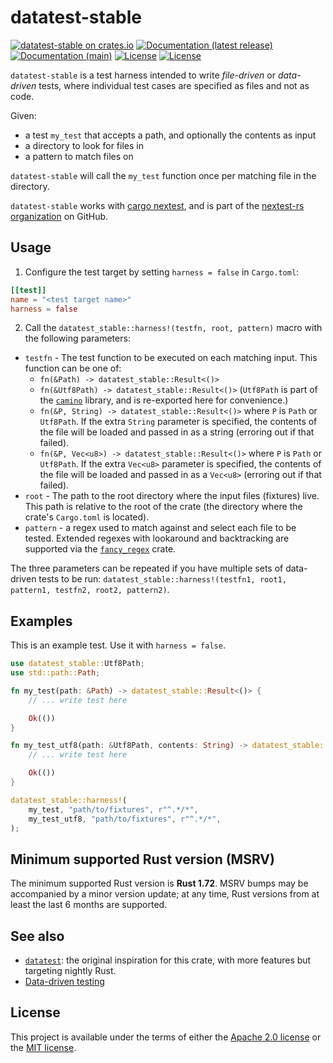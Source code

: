 # datatest-stable

[![datatest-stable on crates.io](https://img.shields.io/crates/v/datatest-stable)](https://crates.io/crates/datatest-stable)
[![Documentation (latest release)](https://img.shields.io/badge/docs-latest-brightgreen)](https://docs.rs/datatest-stable/)
[![Documentation (main)](https://img.shields.io/badge/docs-main-purple)](https://datatest-stable.nexte.st/)
[![License](https://img.shields.io/badge/license-Apache-green.svg)](../LICENSE-APACHE)
[![License](https://img.shields.io/badge/license-MIT-green.svg)](../LICENSE-MIT)

`datatest-stable` is a test harness intended to write *file-driven* or *data-driven* tests,
where individual test cases are specified as files and not as code.

Given:

* a test `my_test` that accepts a path, and optionally the contents as input
* a directory to look for files in
* a pattern to match files on

`datatest-stable` will call the `my_test` function once per matching file in the directory.

`datatest-stable` works with [cargo nextest](https://nexte.st/), and is part of the [nextest-rs
organization](https://github.com/nextest-rs/) on GitHub.

## Usage

1. Configure the test target by setting `harness = false` in `Cargo.toml`:

```toml
[[test]]
name = "<test target name>"
harness = false
```

2. Call the `datatest_stable::harness!(testfn, root, pattern)` macro with the following
   parameters:

* `testfn` - The test function to be executed on each matching input. This function can be one
  of:
  * `fn(&Path) -> datatest_stable::Result<()>`
  * `fn(&Utf8Path) -> datatest_stable::Result<()>` (`Utf8Path` is part of the
     [`camino`](https://docs.rs/camino) library, and is re-exported here for convenience.)
  * `fn(&P, String) -> datatest_stable::Result<()>` where `P` is `Path` or `Utf8Path`. If the
    extra `String` parameter is specified, the contents of the file will be loaded and passed in
    as a string (erroring out if that failed).
  * `fn(&P, Vec<u8>) -> datatest_stable::Result<()>` where `P` is `Path` or `Utf8Path`. If the
    extra `Vec<u8>` parameter is specified, the contents of the file will be loaded and passed
    in as a `Vec<u8>` (erroring out if that failed).
* `root` - The path to the root directory where the input files (fixtures) live. This path is
  relative to the root of the crate (the directory where the crate's `Cargo.toml` is located).
* `pattern` - a regex used to match against and select each file to be tested. Extended regexes
  with lookaround and backtracking are supported via the
  [`fancy_regex`](https://docs.rs/fancy-regex) crate.

The three parameters can be repeated if you have multiple sets of data-driven tests to be run:
`datatest_stable::harness!(testfn1, root1, pattern1, testfn2, root2, pattern2)`.

## Examples

This is an example test. Use it with `harness = false`.

```rust
use datatest_stable::Utf8Path;
use std::path::Path;

fn my_test(path: &Path) -> datatest_stable::Result<()> {
    // ... write test here

    Ok(())
}

fn my_test_utf8(path: &Utf8Path, contents: String) -> datatest_stable::Result<()> {
    // ... write test here

    Ok(())
}

datatest_stable::harness!(
    my_test, "path/to/fixtures", r"^.*/*",
    my_test_utf8, "path/to/fixtures", r"^.*/*",
);
```

## Minimum supported Rust version (MSRV)

The minimum supported Rust version is **Rust 1.72**. MSRV bumps may be accompanied by a minor
version update; at any time, Rust versions from at least the last 6 months are supported.

## See also

* [`datatest`](https://crates.io/crates/datatest): the original inspiration for this crate, with
  more features but targeting nightly Rust.
* [Data-driven testing](https://en.wikipedia.org/wiki/Data-driven_testing)

## License

This project is available under the terms of either the [Apache 2.0 license](LICENSE-APACHE) or the [MIT
license](LICENSE-MIT).

<!--
README.md is generated from README.tpl by cargo readme. To regenerate:

cargo install cargo-readme
./scripts/regenerate-readmes.sh
-->
